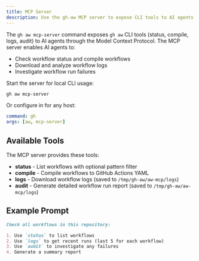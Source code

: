 ```yaml
---
title: MCP Server
description: Use the gh-aw MCP server to expose CLI tools to AI agents via Model Context Protocol, enabling secure workflow management.
---
```


The `gh aw mcp-server` command exposes `gh aw` CLI tools (status, compile, logs, audit) to AI agents through the Model Context Protocol. The MCP server enables AI agents to:
- Check workflow status and compile workflows
- Download and analyze workflow logs
- Investigate workflow run failures

Start the server for local CLI usage:

```bash
gh aw mcp-server
```

Or configure in for any host:
```yaml
command: gh
args: [aw, mcp-server]
```

## Available Tools

The MCP server provides these tools:

- **status** - List workflows with optional pattern filter
- **compile** - Compile workflows to GitHub Actions YAML
- **logs** - Download workflow logs (saved to `/tmp/gh-aw/aw-mcp/logs`)
- **audit** - Generate detailed workflow run report (saved to `/tmp/gh-aw/aw-mcp/logs`)

## Example Prompt

```markdown
Check all workflows in this repository:

1. Use `status` to list workflows
2. Use `logs` to get recent runs (last 5 for each workflow)
3. Use `audit` to investigate any failures
4. Generate a summary report

```

